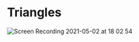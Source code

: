 # Triangles

![Screen Recording 2021-05-02 at 18 02 54](https://user-images.githubusercontent.com/28195113/116817792-d0a39380-ab70-11eb-8c09-a9f17b63c79e.gif)
